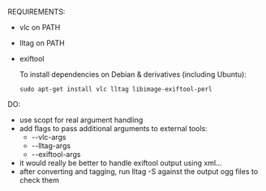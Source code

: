 REQUIREMENTS:
* vlc on PATH
* lltag on PATH
* exiftool

    To install dependencies on Debian & derivatives (including Ubuntu):

    ```sudo apt-get install vlc lltag libimage-exiftool-perl```


DO:
* use scopt for real argument handling
* add flags to pass additional arguments to external tools:
  * --vlc-args
  * --lltag-args
  * --exiftool-args
* it would really be better to handle exiftool output using xml...
* after converting and tagging, run lltag -S against the output ogg files to check them
